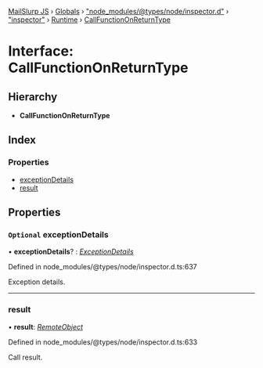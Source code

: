 [MailSlurp JS](../README.md) › [Globals](../globals.md) › ["node_modules/@types/node/inspector.d"](../modules/_node_modules__types_node_inspector_d_.md) › ["inspector"](../modules/_node_modules__types_node_inspector_d_._inspector_.md) › [Runtime](../modules/_node_modules__types_node_inspector_d_._inspector_.runtime.md) › [CallFunctionOnReturnType](_node_modules__types_node_inspector_d_._inspector_.runtime.callfunctiononreturntype.md)

# Interface: CallFunctionOnReturnType

## Hierarchy

* **CallFunctionOnReturnType**

## Index

### Properties

* [exceptionDetails](_node_modules__types_node_inspector_d_._inspector_.runtime.callfunctiononreturntype.md#optional-exceptiondetails)
* [result](_node_modules__types_node_inspector_d_._inspector_.runtime.callfunctiononreturntype.md#result)

## Properties

### `Optional` exceptionDetails

• **exceptionDetails**? : *[ExceptionDetails](_node_modules__types_node_inspector_d_._inspector_.runtime.exceptiondetails.md)*

Defined in node_modules/@types/node/inspector.d.ts:637

Exception details.

___

###  result

• **result**: *[RemoteObject](_node_modules__types_node_inspector_d_._inspector_.runtime.remoteobject.md)*

Defined in node_modules/@types/node/inspector.d.ts:633

Call result.
